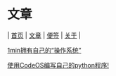 # 文章
| [首页](index.md) | [文章](article.md) | [便签](note.md) | [关于](about.md) |

[1min拥有自己的“操作系统”](a2.md)

[使用CodeOS编写自己的python程序!](a1.md)
